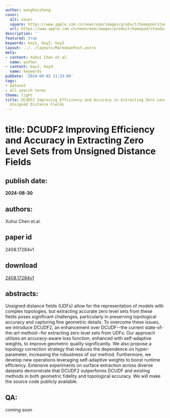 ```yaml
---
author: wanghaisheng
cover:
  alt: cover
  square: https://www.apple.com.cn/newsroom/images/product/homepod/standard/Apple-HomePod-hero-230118_big.jpg.large_2x.jpg
  url: https://www.apple.com.cn/newsroom/images/product/homepod/standard/Apple-HomePod-hero-230118_big.jpg.large_2x.jpg
description: ''
featured: true
keywords: key1, key2, key3
layout: ../../layouts/MarkdownPost.astro
meta:
- content: Xuhui Chen et.al.
  name: author
- content: key3, key4
  name: keywords
pubDate: '2024-09-02 11:33:08'
tags:
- dataset
- all search terms
theme: light
title: DCUDF2 Improving Efficiency and Accuracy in Extracting Zero Level Sets from
  Unsigned Distance Fields
---
```


# title: DCUDF2 Improving Efficiency and Accuracy in Extracting Zero Level Sets from Unsigned Distance Fields 
## publish date: 
**2024-08-30** 
## authors: 
  Xuhui Chen et.al. 
## paper id
2408.17284v1
## download
[2408.17284v1](http://arxiv.org/abs/2408.17284v1)
## abstracts:
Unsigned distance fields (UDFs) allow for the representation of models with complex topologies, but extracting accurate zero level sets from these fields poses significant challenges, particularly in preserving topological accuracy and capturing fine geometric details. To overcome these issues, we introduce DCUDF2, an enhancement over DCUDF--the current state-of-the-art method--for extracting zero level sets from UDFs. Our approach utilizes an accuracy-aware loss function, enhanced with self-adaptive weights, to improve geometric quality significantly. We also propose a topology correction strategy that reduces the dependence on hyper-parameter, increasing the robustness of our method. Furthermore, we develop new operations leveraging self-adaptive weights to boost runtime efficiency. Extensive experiments on surface extraction across diverse datasets demonstrate that DCUDF2 outperforms DCUDF and existing methods in both geometric fidelity and topological accuracy. We will make the source code publicly available.
## QA:
coming soon
